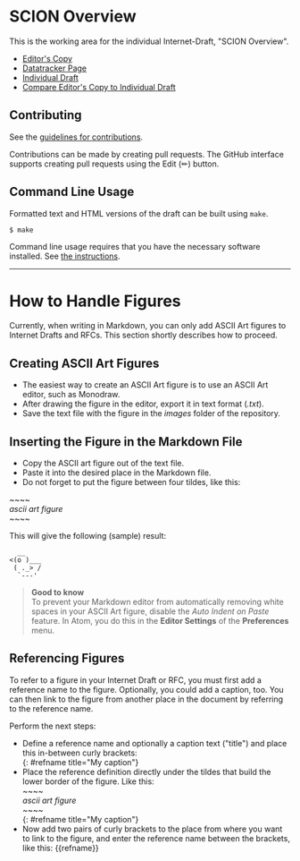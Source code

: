 
# SCION Overview

This is the working area for the individual Internet-Draft, "SCION Overview".

* [Editor's Copy](https://scionassociation.github.io/scion-overview_I-D/#go.draft-dekater-panrg-scion-overview.html)
* [Datatracker Page](https://datatracker.ietf.org/doc/draft-dekater-panrg-scion-overview)
* [Individual Draft](https://datatracker.ietf.org/doc/html/draft-dekater-panrg-scion-overview)
* [Compare Editor's Copy to Individual Draft](https://scionassociation.github.io/scion-overview_I-D/#go.draft-dekater-panrg-scion-overview.diff)


## Contributing

See the
[guidelines for contributions](https://github.com/scionassociation/scion-overview_I-D/blob/main/CONTRIBUTING.md).

Contributions can be made by creating pull requests.
The GitHub interface supports creating pull requests using the Edit (✏) button.


## Command Line Usage

Formatted text and HTML versions of the draft can be built using `make`.

```sh
$ make
```

Command line usage requires that you have the necessary software installed.  See
[the instructions](https://github.com/martinthomson/i-d-template/blob/main/doc/SETUP.md).

___________________________________________________________________________________________



# How to Handle Figures

Currently, when writing in Markdown, you can only add ASCII Art figures to Internet Drafts and RFCs.
This section shortly describes how to proceed.


## Creating ASCII Art Figures

- The easiest way to create an ASCII Art figure is to use an ASCII Art editor, such as Monodraw.
- After drawing the figure in the editor, export it in text format (_.txt_).
- Save the text file with the figure in the _images_ folder of the repository.


## Inserting the Figure in the Markdown File

- Copy the ASCII art figure out of the text file.
- Paste it into the desired place in the Markdown file.<br>
- Do not forget to put the figure between four tildes, like this: 

~\~\~\~\
_ascii art figure_<br>
~\~\~\~

This will give the following (sample) result: 

~~~~
  __
<(o )___
 ( ._> /
  `---'
~~~~


> **Good to know**
> <br>
> To prevent your Markdown editor from automatically removing white spaces in your ASCII Art figure, disable the _Auto Indent on Paste_ feature. 
> In Atom, you do this in the **Editor Settings** of the **Preferences** menu.


## Referencing Figures

To refer to a figure in your Internet Draft or RFC, you must first add a reference name to the figure. Optionally, you could add a caption, too. You can then link to the figure from another place in the document by referring to the reference name. 

Perform the next steps:

- Define a reference name and optionally a caption text ("title") and place this in-between curly brackets:
<br> {: #refname title="My caption"}
- Place the reference definition directly under the tildes that build the lower border of the figure. Like this:<br>
~\~\~\~ <br>
_ascii art figure_ <br>
~\~\~\~ <br>
{: #refname title="My caption"}
- Now add two pairs of curly brackets to the place from where you want to link to the figure, and enter the reference name between the brackets, like this: {{refname}} 
